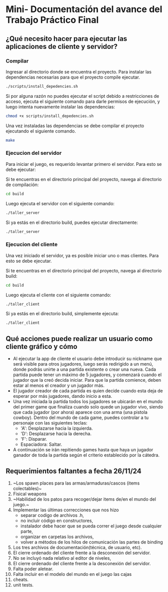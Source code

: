 # Mini- Documentación del avance del Trabajo Práctico Final
## ¿Qué necesito hacer para ejecutar las aplicaciones de cliente y servidor? 

### Compilar
Ingresar al directorio donde se encuentra el proyecto.
Para instalar las dependencias necesarias para que el proyecto compile ejecutar.
````bash
./scripts/install_depedencies.sh
````

Si por alguna razón no puedes ejecutar el script debido a restricciones de acceso, ejecuta el siguiente comando para darle permisos de ejecución, y luego intenta nuevamente instalar las dependencias:
````bash
chmod +x scripts/install_depedencies.sh
````

Una vez instaladas las dependencias se debe compilar el proyecto ejecutando el siguiente comando.
````bash
make
````

### Ejecucion del servidor
Para iniciar el juego, es requerido levantar primero el servidor. Para esto se debe ejecutar:

Si te encuentras en el directorio principal del proyecto, navega al directorio de compilación:
````bash
cd build
````
Luego ejecuta el servidor con el siguiente comando:
````bash
./taller_server
````

Si ya estás en el directorio build, puedes ejecutar directamente:
````bash
./taller_server
````

### Ejecucion del cliente
Una vez iniciado el servidor, ya es posible iniciar uno o mas clientes. Para esto se debe ejecutar.

Si te encuentras en el directorio principal del proyecto, navega al directorio build:
````bash
cd build
````
Luego ejecuta el cliente con el siguiente comando:
````bash
./taller_client
````

Si ya estás en el directorio build, simplemente ejecuta:
````bash
./taller_client
````

## Qué acciones puede realizar un usuario como cliente gráfico y cómo
* Al ejecutar la app de cliente el usuario debe introducir su nickname que será visible para otros jugadores, luego serás redirigido a un menú, donde podrás unirte a una partida existente o crear una nueva. Cada partida puede tener un máximo de 5 jugadores, y comenzará cuando el jugador que la creó decida iniciar. Para que la partida comience, deben estar al menos el creador y un jugador más.
* El jugador creador de cada partida es quien decide cuando esta deja de esperar por más jugadores, dando inicio a esta.
* Una vez iniciada la partida todos los jugadores se ubicarán en el mundo del primer game que finaliza cuando solo quede un jugador vivo, siendo que cada jugador (por ahora) aparece con una arma (una pistola cowboy). Dentro del mundo de cada game, puedes controlar a tu personaje con las siguientes teclas:
  * 'A': Desplazarse hacia la izquierda.
  * 'D': Desplazarse hacia la derecha.
  * 'F': Disparar.
  * Espaciadora: Saltar.
* A continuación se irán repitiendo games hasta que haya un jugador ganador de toda la partida según el criterio establecido por la cátedra.

## Requerimientos faltantes  a fecha 26/11/24
1. ~Los spawn places para las armas/armaduras/cascos (items colectables)~
2. Fisical weapons
3. ~Habilidad de los patos para recoger/dejar items de/en el mundo del juego.~
4. Implementar las últimas correcciones que nos hizo
   * separar codigo de archivos .h,
   * no incluir código en constructores,
   * instalador debe hacer que se pueda correr el juego desde cualquier parte,
   * organizar en carpetas los archivos,
   * volver a métodos de los hilos de comunicación las partes de binding
6. Los tres archivos de documentación(técnica, de usuario, etc).
7. El cierre ordenado del cliente frente a la desconexión del  servidor.
8. No se incluyó nada relativo al editor de niveles,
9. El cierre ordenado del cliente frente a la desconexión del  servidor.
10. Falta poder aletear.
11. Falta incluir en el modelo del mundo en el juego las cajas
12. cheats.
13. unit tests.


